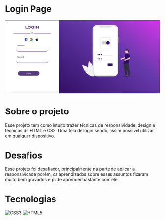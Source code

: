 # Login Page

 
<img src="Screen Shot 2022-06-29 at 13.46.36.png"/>

# Sobre o projeto

<p>Esse projeto tem como intuito trazer técnicas de responsividade, design e técnicas de HTML e CSS. Uma tela de login sendo, assim possivel utilizar em qualquer dispositivo.</p>

# Desafios

Esse projeto foi desafiador, principalmente na parte de aplicar a responsividade porém, os aprendizados sobre esses assuntos ficaram muito bem gravados e pude aprender bastante com ele. 

# Tecnologias 

![CSS3](https://img.shields.io/badge/css3-%231572B6.svg?style=for-the-badge&logo=css3&logoColor=white)
![HTML5](https://img.shields.io/badge/html5-%23E34F26.svg?style=for-the-badge&logo=html5&logoColor=white)
